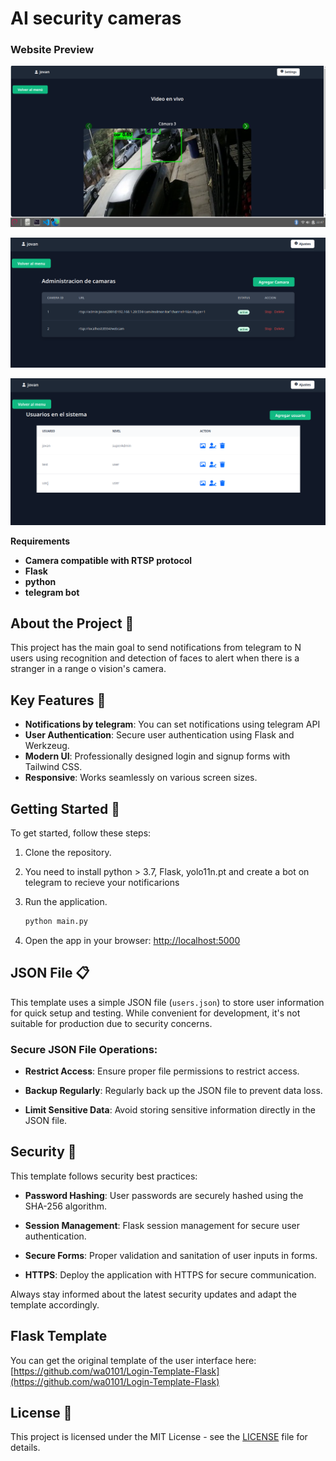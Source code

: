 <!-- Title -->
# AI security cameras
### Website Preview
<p align="center"> 
  <kbd>
    <img src="Viewcameravideo_A.png">
  </a>
  </kbd>
</p>
<p align="center"> 
  <kbd>
    <img src="camara_crud.png">
  </a>
  </kbd>
</p>
<p align="center"> 
  <kbd>
    <img src="optusersA.png">
  </a>
  </kbd>
</p>



**Requirements**
- **Camera compatible with RTSP protocol**
- **Flask**
- **python**
- **telegram bot**


<!-- About the Project -->
## About the Project 🚀

This project has the main goal to send notifications from telegram to N users using recognition and detection of faces to alert when there is a stranger in a range o vision's camera.
 

<!-- Features -->
## Key Features 🌟
- **Notifications by telegram**: You can set notifications using telegram API
- **User Authentication**: Secure user authentication using Flask and Werkzeug.
- **Modern UI**: Professionally designed login and signup forms with Tailwind CSS.
- **Responsive**: Works seamlessly on various screen sizes.

<!-- Getting Started -->
## Getting Started 🚦

To get started, follow these steps:

1. Clone the repository.

2. You need to install python > 3.7, Flask, yolo11n.pt and create a bot on telegram to recieve your notificarions

3. Run the application.
   ```bash
   python main.py
   ```

3. Open the app in your browser: [http://localhost:5000](http://localhost:5000)


<!-- JSON File -->
## JSON File 📋

This template uses a simple JSON file (`users.json`) to store user information for quick setup and testing. While convenient for development, it's not suitable for production due to security concerns.

### Secure JSON File Operations:

- **Restrict Access**: Ensure proper file permissions to restrict access.

- **Backup Regularly**: Regularly back up the JSON file to prevent data loss.

- **Limit Sensitive Data**: Avoid storing sensitive information directly in the JSON file.

<!-- Security -->
## Security 🔐

This template follows security best practices:

- **Password Hashing**: User passwords are securely hashed using the SHA-256 algorithm.

- **Session Management**: Flask session management for secure user authentication.

- **Secure Forms**: Proper validation and sanitation of user inputs in forms.

- **HTTPS**: Deploy the application with HTTPS for secure communication.

Always stay informed about the latest security updates and adapt the template accordingly.


<!-- Flask Template -->
## Flask Template

You can get the original template of the user interface here:
[https://github.com/wa0101/Login-Template-Flask](https://github.com/wa0101/Login-Template-Flask)

<!-- License -->

## License 📄

This project is licensed under the MIT License - see the [LICENSE](LICENSE) file for details.


